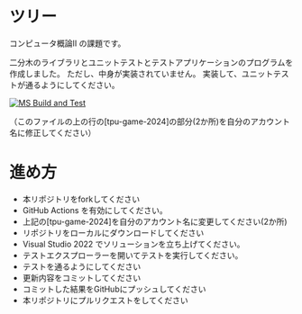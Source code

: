 # ツリー
コンピュータ概論II の課題です。


二分木のライブラリとユニットテストとテストアプリケーションのプログラムを作成しました。
ただし、中身が実装されていません。
実装して、ユニットテストが通るようにしてください。

[![MS Build and Test](https://github.com/dorakaru/comp2_9_tree/actions/workflows/ms_test.yml/badge.svg)](https://github.com/dorakaru/comp2_9_tree/actions/workflows/ms_test.yml)

（このファイルの上の行の[tpu-game-2024]の部分(2か所)を自分のアカウント名に修正してください）


# 進め方
* 本リポジトリをforkしてください
* GitHub Actions を有効にしてください。
* 上記の[tpu-game-2024]を自分のアカウント名に変更してください(2か所)
* リポジトリをローカルにダウンロードしてください
* Visual Studio 2022 でソリューションを立ち上げてください。
* テストエクスプローラーを開いてテストを実行してください。
* テストを通るようにしてください
* 更新内容をコミットしてください
* コミットした結果をGitHubにプッシュしてください
* 本リポジトリにプルリクエストをしてください
